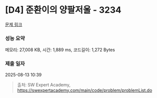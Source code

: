 # [D4] 준환이의 양팔저울 - 3234 

[문제 링크](https://swexpertacademy.com/main/code/problem/problemDetail.do?contestProbId=AWAe7XSKfUUDFAUw) 

### 성능 요약

메모리: 27,008 KB, 시간: 1,889 ms, 코드길이: 1,272 Bytes

### 제출 일자

2025-08-13 10:39



> 출처: SW Expert Academy, https://swexpertacademy.com/main/code/problem/problemList.do